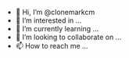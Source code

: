 - 👋 Hi, I’m @clonemarkcm
- 👀 I’m interested in ...
- 🌱 I’m currently learning ...
- 💞️ I’m looking to collaborate on ...
- 📫 How to reach me ...

<!---
clonemarkcm/clonemarkcm is a ✨ special ✨ repository because its `README.md` (this file) appears on your GitHub profile.
You can click the Preview link to take a look at your changes.
--->
